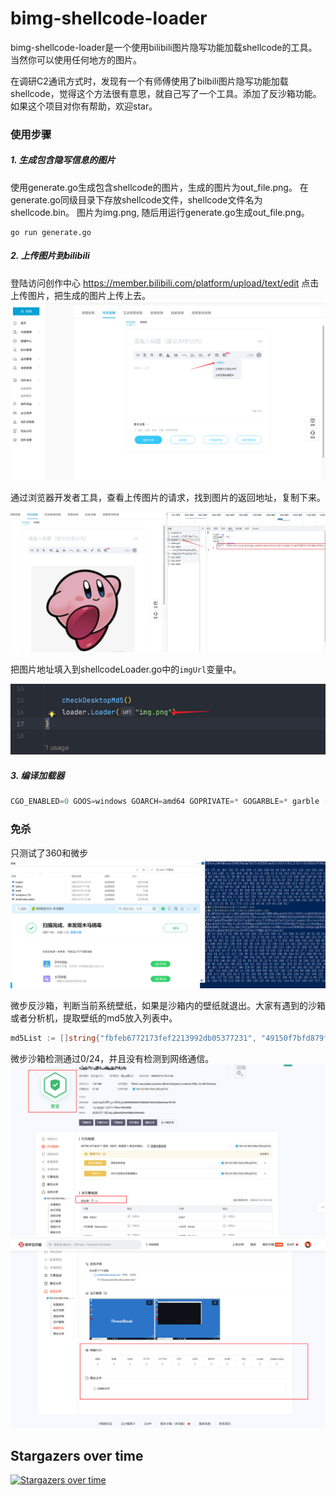 # bimg-shellcode-loader
bimg-shellcode-loader是一个使用bilibili图片隐写功能加载shellcode的工具。 当然你可以使用任何地方的图片。 

在调研C2通讯方式时，发现有一个有师傅使用了bilbili图片隐写功能加载shellcode，觉得这个方法很有意思，就自己写了一个工具。添加了反沙箱功能。  
如果这个项目对你有帮助，欢迎star。

### 使用步骤
##### 1. 生成包含隐写信息的图片  
使用generate.go生成包含shellcode的图片，生成的图片为out_file.png。
在generate.go同级目录下存放shellcode文件，shellcode文件名为shellcode.bin。
图片为img.png, 随后用运行generate.go生成out_file.png。
```shell
go run generate.go
```

##### 2. 上传图片到bilibili  
   登陆访问创作中心 https://member.bilibili.com/platform/upload/text/edit 点击上传图片，把生成的图片上传上去。
   ![img.png](doc/img.png)

通过浏览器开发者工具，查看上传图片的请求，找到图片的返回地址，复制下来。

![img.png](doc/img2.png)

把图片地址填入到shellcodeLoader.go中的`imgUrl`变量中。

![img.png](doc/img3.png)
##### 3. 编译加载器
```go
CGO_ENABLED=0 GOOS=windows GOARCH=amd64 GOPRIVATE=* GOGARBLE=* garble -tiny -literals -seed=random build -ldflags  "-w -s -buildid= -H=windowsgui" -buildmode="pie"
```

### 免杀
只测试了360和微步
![img.png](doc/img4.png)

微步反沙箱，判断当前系统壁纸，如果是沙箱内的壁纸就退出。大家有遇到的沙箱或者分析机，提取壁纸的md5放入列表中。
```go
md5List := []string{"fbfeb6772173fef2213992db05377231", "49150f7bfd879fe03a2f7d148a2514de", "fc322167eb838d9cd4ed6e8939e78d89", "178aefd8bbb4dd3ed377e790bc92a4eb", "0f8f1032e4afe1105a2e5184c61a3ce4", "da288dceaafd7c97f1b09c594eac7868"}
```
微步沙箱检测通过0/24，并且没有检测到网络通信。
![img_1.png](doc/img5.png)
![img.png](doc/img6.png)


## Stargazers over time

[![Stargazers over time](https://starchart.cc/intbjw/bimg-shellcode-loader.svg)](https://starchart.cc/intbjw/bimg-shellcode-loader)
